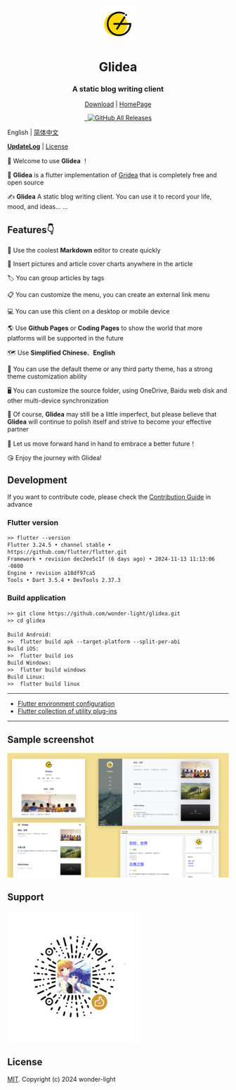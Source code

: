 <div align="center">
  <img src="assets/public/app-icons/glidea.png"  width="80px" height="80px">
  <h1 align="center">Glidea</h1>
  <h3 align="center">A static blog writing client</h3>

[Download](https://github.com/wonder-light/glidea/releases) | [HomePage](https://glidea.nianian.cn/)

  <a href="https://github.com/wonder-light/glidea/releases/latest">
    <img src="https://img.shields.io/github/release/wonder-light/glidea.svg?style=flat-square" alt="">
  </a>
  <a href="https://github.com/wonder-light/glidea/blob/master/LICENSE">
    <img src="https://img.shields.io/github/license/wonder-light/glidea.svg?style=flat-square" alt="">
  </a>
  <a href="https://github.com/wonder-light/glidea/releases/latest">
    <img src="https://img.shields.io/github/downloads/wonder-light/glidea/total.svg?color=%2312b886&style=flat-square" alt="GitHub All Releases">
  </a>
</div>

English | [简体中文](README.md)

**[UpdateLog](CHANGELOG.md)** | [License](LICENSE)

👏  Welcome to use **Glidea** ！

🔔  **Glidea** is a flutter implementation of [Gridea](https://github.com/getgridea/gridea) that is completely free and open source

✍️  **Glidea** A static blog writing client. You can use it to record your life, mood, and ideas... ...

## Features👇
📝  Use the coolest **Markdown** editor to create quickly

🌉  Insert pictures and article cover charts anywhere in the article

🏷️  You can group articles by tags

📋  You can customize the menu, you can create an external link menu

💻  You can use this client on a desktop or mobile device

🌎  Use **Github Pages** or **Coding Pages** to show the world that more platforms will be supported in the future

<!--
💬  Simply configure and access the [Gitalk](https://github.com/gitalk/gitalk) or [DisqusJS](https://github.com/SukkaW/DisqusJS) comment system
-->

🗺️  Use **Simplified Chinese**、**English**

🌁  You can use the default theme or any third party theme, has a strong theme customization ability

🖥  You can customize the source folder, using OneDrive, Baidu web disk and other multi-device synchronization

🌱 Of course, **Glidea** may still be a little imperfect, but please believe that **Glidea** will continue to polish itself and strive to become your effective partner

💪 Let us move forward hand in hand to embrace a better future！

😘 Enjoy the journey with Glidea!

## Development
If you want to contribute code, please check the [Contribution Guide](https://github.com/wonder-light/glidea/wiki/%E8%B4%A1%E7%8C%AE%E6%8C%87%E5%8D%97) in advance

### Flutter version
```shell
>> flutter --version
Flutter 3.24.5 • channel stable • https://github.com/flutter/flutter.git
Framework • revision dec2ee5c1f (6 days ago) • 2024-11-13 11:13:06 -0800
Engine • revision a18df97ca5
Tools • Dart 3.5.4 • DevTools 2.37.3
```
### Build application

``` shell
>> git clone https://github.com/wonder-light/glidea.git
>> cd glidea

Build Android:
>>  flutter build apk --target-platform --split-per-abi
Build iOS:
>>  flutter build ios
Build Windows:
>>  flutter build windows  
Build Linux:
>>  flutter build linux
```

---

+ [Flutter environment configuration](https://github.com/toly1994328/FlutterUnit/issues/22)
+ [Flutter collection of utility plug-ins](https://github.com/toly1994328/FlutterUnit/issues/41)

---

## Sample screenshot
<div align="center">
  <img src="assets/images/themes.png">
</div>

## Support
<img src="assets/images/reward_qrcode.png" width="300px" height="300px">

## License
[MIT](LICENSE). Copyright (c) 2024 wonder-light
